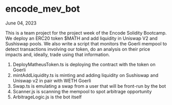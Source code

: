 # encode_mev_bot

June 04, 2023

This is a team project for the project week of the Encode Solidity Bootcamp. We deploy an ERC20 token $MATH and add liquidity in Uniswap V2 and Sushiswap pools. We also write a script that monitors the Goerli mempool to detect transactions involving our token, do an analysis on their price impacts and, ideally, trade using that information.


1) DeployMatheusToken.ts is deploying the contract with the token on Goerli
2) mintAddLiquidity.ts is minting and adding liquidity on Sushiswap and Uniswap v2 in pair with WETH Goerli
3) Swap.ts is emulating a swap from a user that will be front-run by the bot
4) Scanner.js is scanning the mempool to spot arbitrage opportunity
5) ArbitrageLogic.js is the bot itself